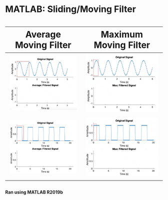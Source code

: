 <h1>MATLAB: Sliding/Moving Filter<h1>
  
  
  
|Average Moving Filter|Maximum Moving Filter|
|---|---|
|[<img src="./Demo GIFs/Sinusoidal Wave Average Filtered.gif" width = "1000">]()|[<img src="./Demo GIFs/Sinusoidal Wave Max Filtered.gif" width = "1000">]()|
|[<img src="./Demo GIFs/Square Wave Average Filtered.gif" width = "1000">]()|[<img src="./Demo GIFs/Square Wave Max Filtered.gif" width = "1000">]()|

<h4>Ran using MATLAB R2019b<h4>

